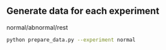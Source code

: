 ## Generate data for each experiment
normal/abnormal/rest
```bash
python prepare_data.py --experiment normal
```